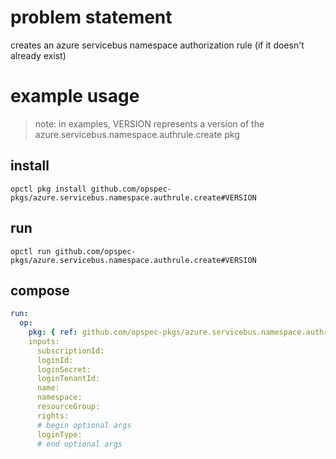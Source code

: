 # problem statement
creates an azure servicebus namespace authorization rule (if it doesn't already exist)

# example usage

> note: in examples, VERSION represents a version of the azure.servicebus.namespace.authrule.create pkg

## install

```shell
opctl pkg install github.com/opspec-pkgs/azure.servicebus.namespace.authrule.create#VERSION
```

## run

```
opctl run github.com/opspec-pkgs/azure.servicebus.namespace.authrule.create#VERSION
```

## compose

```yaml
run:
  op:
    pkg: { ref: github.com/opspec-pkgs/azure.servicebus.namespace.authrule.create#VERSION }
    inputs: 
      subscriptionId:
      loginId:
      loginSecret:
      loginTenantId:
      name:
      namespace:
      resourceGroup:
      rights:
      # begin optional args
      loginType:
      # end optional args
```

